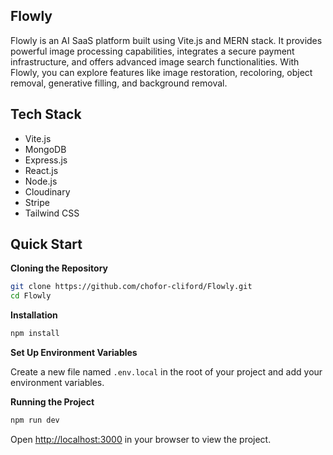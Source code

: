 ## Flowly

Flowly is an AI SaaS platform built using Vite.js and MERN stack. It provides powerful image processing capabilities, integrates a secure payment infrastructure, and offers advanced image search functionalities. With Flowly, you can explore features like image restoration, recoloring, object removal, generative filling, and background removal.

## Tech Stack

- Vite.js
- MongoDB
- Express.js
- React.js
- Node.js
- Cloudinary
- Stripe
- Tailwind CSS

## Quick Start

**Cloning the Repository**

```bash
git clone https://github.com/chofor-cliford/Flowly.git
cd Flowly
```

**Installation**

```bash
npm install
```

**Set Up Environment Variables**

Create a new file named `.env.local` in the root of your project and add your environment variables.

**Running the Project**

```bash
npm run dev
```

Open [http://localhost:3000](http://localhost:3000) in your browser to view the project.
